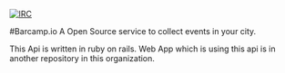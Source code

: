 [![IRC](https://img.shields.io/badge/IRC-%23hackerspace--lbn-blue.svg)](https://webchat.freenode.net/)

#Barcamp.io
A Open Source service to collect events in your city.

This Api is written in ruby on rails. Web App which is using this api is in another repository in this organization.